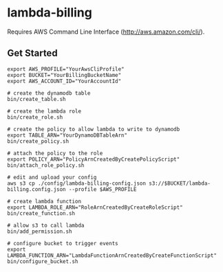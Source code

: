 lambda-billing
==============

Requires AWS Command Line Interface (http://aws.amazon.com/cli/).

Get Started
-----------

    export AWS_PROFILE="YourAwsCliProfile"
    export BUCKET="YourBillingBucketName"
    export AWS_ACCOUNT_ID="YourAccountId"

    # create the dynamodb table
    bin/create_table.sh

    # create the lambda role
    bin/create_role.sh

    # create the policy to allow lambda to write to dynamodb
    export TABLE_ARN="YourDynamoDBTableArn"
    bin/create_policy.sh

    # attach the policy to the role
    export POLICY_ARN="PolicyArnCreatedByCreatePolicyScript"
    bin/attach_role_policy.sh

    # edit and upload your config
    aws s3 cp ./config/lambda-billing-config.json s3://$BUCKET/lambda-billing.config.json --profile $AWS_PROFILE

    # create lambda function
    export LAMBDA_ROLE_ARN="RoleArnCreatedByCreateRoleScript"
    bin/create_function.sh

    # allow s3 to call lambda
    bin/add_permission.sh

    # configure bucket to trigger events
    export LAMBDA_FUNCTION_ARN="LambdaFunctionArnCreatedByCreateFunctionScript"
    bin/configure_bucket.sh
